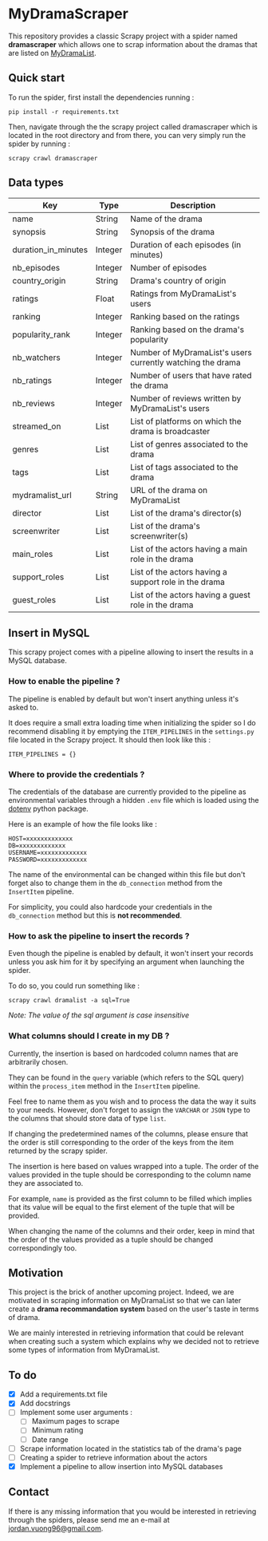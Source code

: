 # MyDramaScraper

This repository provides a classic Scrapy project with a spider named **dramascraper** which allows one to scrap information about the dramas that are listed on [MyDramaList](https://mydramalist.com/).

## Quick start

To run the spider, first install the dependencies running : 

`pip install -r requirements.txt`

Then, navigate through the the scrapy project called dramascraper which is located in the root directory and from there, you can very simply run the spider by running : 

`scrapy crawl dramascraper`

## Data types

| Key                 	| Type       	| Description                                                	|
|---------------------	|------------	|------------------------------------------------------------	|
| name                	| String     	| Name of the drama                                          	|
| synopsis            	| String     	| Synopsis of the drama                                      	|
| duration_in_minutes 	| Integer    	| Duration of each episodes (in minutes)                     	|
| nb_episodes         	| Integer    	| Number of episodes                                         	|
| country_origin      	| String     	| Drama's country of origin                                  	|
| ratings             	| Float      	| Ratings from MyDramaList's users                           	|
| ranking             	| Integer    	| Ranking based on the ratings                               	|
| popularity_rank     	| Integer    	| Ranking based on the drama's popularity                    	|
| nb_watchers         	| Integer    	| Number of MyDramaList's users currently watching the drama 	|
| nb_ratings          	| Integer    	| Number of users that have rated the drama                  	|
| nb_reviews          	| Integer    	| Number of reviews written by MyDramaList's users           	|
| streamed_on         	| List       	| List of platforms on which the drama is broadcaster        	|
| genres              	| List       	| List of genres associated to the drama                     	|
| tags                	| List       	| List of tags associated to the drama                       	|
| mydramalist_url     	| String     	| URL of the drama on MyDramaList                            	|
| director             	| List 	        | List of the drama's director(s)      	                        |
| screenwriter          | List 	        | List of the drama's screenwriter(s)                           |
| main_roles            | List 	        | List of the actors having a main role in the drama          	|
| support_roles         | List 	        | List of the actors having a support role in the drama         |
| guest_roles           | List 	        | List of the actors having a guest role in the drama        	|

## Insert in MySQL

This scrapy project comes with a pipeline allowing to insert the results in a MySQL database. 

### How to enable the pipeline ?

The pipeline is enabled by default but won't insert anything unless it's asked to. 

It does require a small extra loading time when initializing the spider so I do recommend disabling it by emptying the `ITEM_PIPELINES` in the `settings.py` file located in the Scrapy project. It should then look like this : 

```
ITEM_PIPELINES = {}
```

### Where to provide the credentials ? 

The credentials of the database are currently provided to the pipeline as environmental variables through a hidden `.env` file which is loaded using the [dotenv](https://pypi.org/project/python-dotenv/) python package.

Here is an example of how the file looks like :

```
HOST=xxxxxxxxxxxxx
DB=xxxxxxxxxxxxx
USERNAME=xxxxxxxxxxxxx
PASSWORD=xxxxxxxxxxxxx
```

The name of the environmental can be changed within this file but don't forget also to change them in the `db_connection` method from the `InsertItem` pipeline.

For simplicity, you could also hardcode your credentials in the `db_connection` method but this is **not recommended**.

### How to ask the pipeline to insert the records ?

Even though the pipeline is enabled by default, it won't insert your records unless you ask him for it by specifying an argument when launching the spider.

To do so, you could run something like :

`scrapy crawl dramalist -a sql=True`

*Note: The value of the sql argument is case insensitive*

### What columns should I create in my DB ?

Currently, the insertion is based on hardcoded column names that are arbitrarily chosen.

They can be found in the `query` variable (which refers to the SQL query) within the `process_item` method in the `InsertItem` pipeline.

Feel free to name them as you wish and to process the data the way it suits to your needs. However, don't forget to assign the `VARCHAR` or `JSON` type to the columns that should store data of type `list`.

If changing the predetermined names of the columns, please ensure that the order is still corresponding to the order of the keys from the item returned by the scrapy spider. 

The insertion is here based on values wrapped into a tuple. The order of the values provided in the tuple should be corresponding to the column name they are associated to. 

For example, `name` is provided as the first column to be filled which implies that its value will be equal to the first element of the tuple that will be provided. 

When changing the name of the columns and their order, keep in mind that the order of the values provided as a tuple should be changed correspondingly too.
## Motivation

This project is the brick of another upcoming project. Indeed, we are motivated in scraping information on MyDramaList so that we can later create a **drama recommandation system** based on the user's taste in terms of drama. 

We are mainly interested in retrieving information that could be relevant when creating such a system which explains why we decided not to retrieve some types of information from MyDramaList.

## To do

- [x] Add a requirements.txt file
- [x] Add docstrings
- [ ] Implement some user arguments :
    - [ ] Maximum pages to scrape
    - [ ] Minimum rating
    - [ ] Date range
- [ ] Scrape information located in the statistics tab of the drama's page
- [ ] Creating a spider to retrieve information about the actors
- [x] Implement a pipeline to allow insertion into MySQL databases

## Contact

If there is any missing information that you would be interested in retrieving through the spiders, please send me an e-mail at jordan.vuong96@gmail.com.